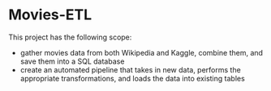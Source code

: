 # Movies-ETL
This project has the following scope:
- gather movies data from both Wikipedia and Kaggle, combine them, and save them into a SQL database
- create an automated pipeline that takes in new data, performs the appropriate transformations, and loads the data into existing tables
